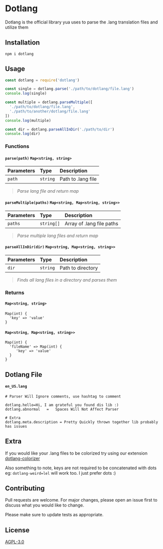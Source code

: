 # Dotlang

Dotlang is the official library yua uses to parse the .lang translation files and utilize them

## Installation

```npm
npm i dotlang
```

## Usage

```js
const dotlang = require('dotlang')

const single = dotlang.parse('./path/to/dotlang/file.lang')
console.log(single)

const multiple = dotlang.parseMultiple([
  './path/to/dotlang/file.lang',
  './path/to/another/dotlang/file.lang'
])
console.log(multiple)

const dir = dotlang.parseAllInDir('./path/to/dir')
console.log(dir)
```
### Functions
#### `parse(path)` `Map<string, string>`
|Parameters|Type|Description|
|:---      |:---|:---       |
|`path`|`string`|Path to .lang file|
> *Parse lang file and return map*


#### `parseMultiple(paths)` `Map<string, Map<string, string>>`
|Parameters|Type|Description|
|:---      |:---|:---       |
|`paths`|`string[]`|Array of .lang file paths|

> *Parse multiple lang files and return map*

#### `parseAllInDir(dir)` `Map<string, Map<string, string>>`
|Parameters|Type|Description|
|:---      |:---|:---       |
|`dir`|`string`|Path to directory|
 
> *Finds all lang files in a directory and parses them*

### Returns

#### `Map<string, string>`
```
Map(int) {
  'key' => 'value'
}
```

#### `Map<string, Map<string, string>>`
```
Map(int) {
  'fileName' => Map(int) {
     'key' => 'value'
  }
}
```
## Dotlang File

#### `en_US.lang`
```lang
# Parser Will Ignore comments, use hashtag to comment

dotlang.hello=Hi, I am grateful you found dis lib :)
dotlang.abnormal   =   Spaces Will Not Affect Parser

# Extra
dotlang.meta.description = Pretty Quickly thrown together lib probably has issues

```

## Extra

If you would like your .lang files to be colorized try using our extension [dotlang-colorizer](https://marketplace.visualstudio.com/items?itemName=Nobuwu.dotlang-colorizer)

Also something to note, keys are not required to be concatenated with dots
eg: `dotlang-weird=lel` will work too. I just prefer dots :)

## Contributing
Pull requests are welcome. For major changes, please open an issue first to discuss what you would like to change.

Please make sure to update tests as appropriate.

## License
[AGPL-3.0](https://choosealicense.com/licenses/agpl-3.0/)
